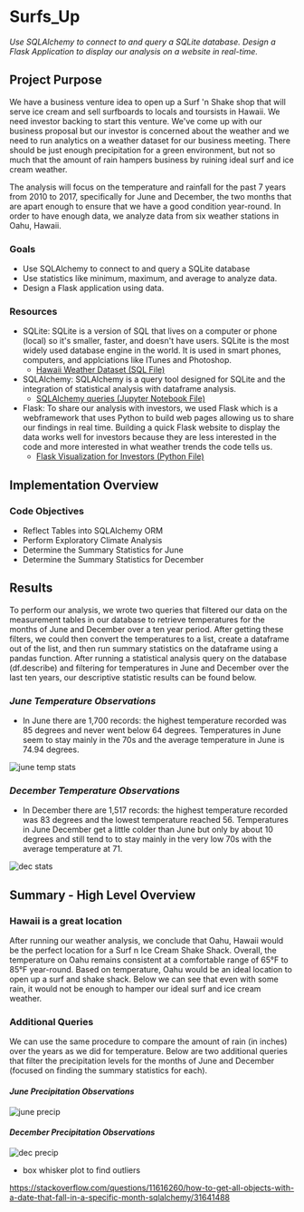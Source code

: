 # Surfs_Up
*Use SQLAlchemy to connect to and query a SQLite database. Design a Flask Application to display our analysis on a website in real-time.* 

## Project Purpose
We have a business venture idea to open up a Surf 'n Shake shop that will serve ice cream and sell surfboards to locals and toursists in Hawaii. We need investor backing to start this venture. We've come up with our business proposal but our investor is concerned about the weather and we need to run analytics on a weather dataset for our business meeting. There should be just enough precipitation for a green environment, but not so much that the amount of rain hampers business by ruining ideal surf and ice cream weather. 

The analysis will focus on the temperature and rainfall for the past 7 years from 2010 to 2017, specifically for June and December, the two months that are apart enough to ensure that we have a good condition year-round. In order to have enough data, we analyze data from six weather stations in Oahu, Hawaii. 

### Goals
* Use SQLAlchemy to connect to and query a SQLite database
* Use statistics like minimum, maximum, and average to analyze data.
* Design a Flask application using data.

### Resources
* SQLite: SQLite is a version of SQL that lives on a computer or phone (local) so it's smaller, faster, and doesn't have users. SQLite is the most widely used database engine in the world. It is used in smart phones, computers, and applciations like ITunes and Photoshop.  
    * [Hawaii Weather Dataset (SQL File)](https://github.com/Angienoelhaverly/Surfs_Up/blob/main/hawaii2.sqlite)
* SQLAlchemy: SQLAlchemy is a query tool designed for SQLite and the integration of statistical analysis with dataframe analysis. 
    * [SQLAlchemy queries (Jupyter Notebook File)](https://github.com/Angienoelhaverly/Surfs_Up/blob/main/SurfsUp_Challenge.ipynb)
* Flask: To share our analysis with investors, we used Flask which is a webframework that uses Python to build web pages allowing us to share our findings in real time. Building a quick Flask website to display the data works well for investors because they are less interested in the code and more interested in what weather trends the code tells us. 
    * [Flask Visualization for Investors (Python File)](https://github.com/Angienoelhaverly/Surfs_Up/blob/main/app.py)

## Implementation Overview
### Code Objectives 
* Reflect Tables into SQLAlchemy ORM
* Perform Exploratory Climate Analysis
* Determine the Summary Statistics for June
* Determine the Summary Statistics for December

## Results
To perform our analysis, we wrote two queries that filtered our data on the measurement tables in our database to retrieve temperatures for the months of June and December over a ten year period. After getting these filters, we could then convert the temperatures to a list, create a dataframe out of the list, and then run summary statistics on the dataframe using a pandas function. After running a statistical analysis query on the database (df.describe) and filtering for temperatures in June and December over the last ten years, our descriptive statistic results can be found below. 

### *June Temperature Observations* 
* In June there are 1,700 records: the highest temperature recorded was 85 degrees and never went below 64 degrees. Temperatures in June seem to stay mainly in the 70s and the average temperature in June is 74.94 degrees.

![june temp stats](https://user-images.githubusercontent.com/73972332/105802442-0886b380-5f50-11eb-9478-d5e6e8874c0c.png)
### *December Temperature Observations* 
* In December there are 1,517 records: the highest temperature recorded was 83 degrees and the lowest temperature reached 56. Temperatures in June December get a little colder than June but only by about 10 degrees and still tend to to stay mainly in the very low 70s with the average temperature at 71.

![dec stats](https://user-images.githubusercontent.com/73972332/105802438-07558680-5f50-11eb-8363-7da9e5db6b64.png)

## Summary - High Level Overview

### Hawaii is a great location 
After running our weather analysis, we conclude that Oahu, Hawaii would be the perfect location for a Surf n Ice Cream Shake Shack. Overall, the temperature on Oahu remains consistent at a comfortable range of 65°F to 85°F year-round. Based on temperature, Oahu would be an ideal location to open up a surf and shake shack. Below we can see that even with some rain, it would not be enough to hamper our ideal surf and ice cream weather. 

### Additional Queries
We can use the same procedure to compare the amount of rain (in inches) over the years as we did for temperature. Below are two additional queries that filter the precipitation levels for the months of June and December (focused on finding the summary statistics for each).  

#### *June Precipitation Observations* 
![june precip](https://user-images.githubusercontent.com/73972332/105912155-e50b4980-5fdf-11eb-96d3-eb52d9af031e.png)

#### *December Precipitation Observations* 
![dec precip](https://user-images.githubusercontent.com/73972332/105912195-f3596580-5fdf-11eb-8023-603b4d540616.png)

* box whisker plot to find outliers

https://stackoverflow.com/questions/11616260/how-to-get-all-objects-with-a-date-that-fall-in-a-specific-month-sqlalchemy/31641488
